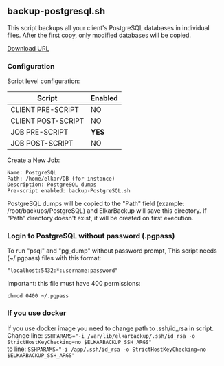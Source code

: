 ## backup-postgresql.sh

This script backups all your client's PostgreSQL databases in individual files.
After the first copy, only modified databases will be copied.

[Download URL](https://github.com/elkarbackup/elkarbackup-scripts/raw/master/backup-postgresql/backup-postgresql.sh)

### Configuration

Script level configuration:

| Script              | Enabled  |
| ------------------- | -------- |
| CLIENT PRE-SCRIPT   |  NO      |
| CLIENT POST-SCRIPT  |  NO      | 
| JOB PRE-SCRIPT      |  __YES__ |
| JOB POST-SCRIPT     |  NO      |

Create a New Job:

```
Name: PostgreSQL
Path: /home/elkar/DB (for instance)
Description: PostgreSQL dumps
Pre-script enabled: backup-PostgreSQL.sh

```

PostgreSQL dumps will be copied to the "Path" field (example: /root/backups/PostgreSQL) and ElkarBackup will save this directory. If "Path" directory doesn't exist, it will be created on first execution.


### Login to PostgreSQL without password (.pgpass)


To run "psql" and "pg_dump" without password prompt, This script needs (~/.pgpass) files with this format:

`"localhost:5432:*:username:password"`


Important: this file must have 400 permissions:

`chmod 0400 ~/.pgpass`

### If you use docker

If you use docker image you need to change path to .ssh/id_rsa in script.  
Change line: `SSHPARAMS="-i /var/lib/elkarbackup/.ssh/id_rsa -o StrictHostKeyChecking=no $ELKARBACKUP_SSH_ARGS"`  
to line: `SSHPARAMS="-i /app/.ssh/id_rsa -o StrictHostKeyChecking=no $ELKARBACKUP_SSH_ARGS"`
